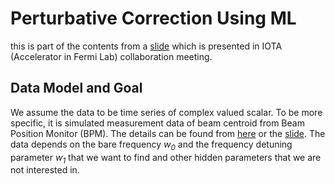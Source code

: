 # Perturbative Correction Using ML 

this is part of the contents from a [slide](MLdecoherence1.pdf) which is presented in IOTA (Accelerator in Fermi Lab) collaboration meeting.

## Data Model and Goal

We assume the data to be time series of complex valued scalar. To be more specific, it is simulated measurement data of beam centroid from Beam Position Monitor (BPM). The details can be found from [here](Decoherence.md) or the [slide](MLdecoherence1.pdf). The data depends on the bare frequency *w<sub>0</sub>* and the frequency detuning parameter *w<sub>1</sub>* that we want to find and other hidden parameters that we are not interested in. 

